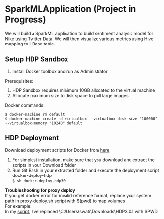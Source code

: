 # SparkMLApplication (Project in Progress)
We will build a SparkML application to build sentiment analysis model for Nike using Twitter Data.
We will then visualize various metrics using Hive mapping to HBase table.

## Setup HDP Sandbox

1. Install Docker toolbox and run as Administrator

Prerequisites:
1. HDP Sandbox requires minimum 10GB allocated to the virtual machine
2. Allocate maximum size to disk space to pull large images

Docker commands:
```
$ docker-machine rm default
$ docker-machine create -d virtualbox --virtualbox-disk-size "100000" --virtualbox-memory "10240" default
```

<!-- ## Troubleshooting
1. Docker toolbox required the working directory to be shareable to be able to mount the proxy sandbox folders to the container.\
To mount contents of a folder to the container, follow the folowing steps:\
Navigate to ~/.docker/machine/machines/default/default \
Edit the VBOX-PREV file with the following additon
```
<SharedFolders>
        <SharedFolder name="c/Users" hostPath="\\?\c:\Users" writable="true" autoMount="true"/>
        -- New addition
        <SharedFolder name="WorkDir" hostPath="\\?\<insert your path here>"
                      writable="true" autoMount="true"/>
      </SharedFolders>
```
2.  Error response from daemon: cgroups: cannot find cgroup mount destination: unknown. \
Solution
```
$ docker-machine ssh default "sudo mkdir /sys/fs/cgroup/systemd"
$ docker-machine ssh default "sudo mount -t cgroup -o none,name=systemd cgroup /sys/fs/cgroup/systemd"
```
-->
## HDP Deployment

Download deployment scripts for Docker from [here](https://hortonworks.com/downloads/#sandbox)
1. For simplest installation, make sure that you download and extract the scripts in your Download folder  
2. Run Git Bash in your extracted folder and execute the deployment script  docker-deploy-hdp<version>  
        ```
        $ sh docker-deploy-hdp30
        ```  

**Troubleshooting for proxy deploy**  
If you get docker error for invalid reference format, replace your system path in proxy-deploy.sh script with $(pwd) to map volumes  
For example:  
In my [script](https://github.com/swatisingh0107/SparkMLApplication/blob/master/HDP3.0.1/sandbox/proxy/proxy-deploy.sh), I've replaced \C:\Users\swati\Downloads\HDP3.0.1 with \$PWD  

